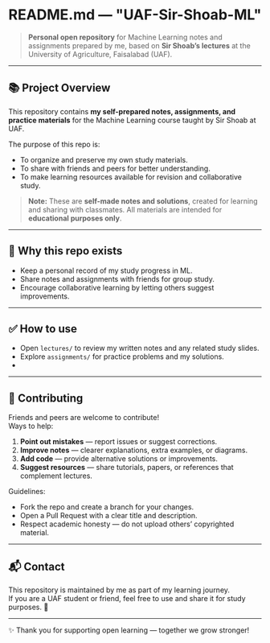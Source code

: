 # README.md — "UAF-Sir-Shoab-ML"

> **Personal open repository** for Machine Learning notes and assignments prepared by me, based on **Sir Shoab’s lectures** at the University of Agriculture, Faisalabad (UAF).

---

## 📚 Project Overview

This repository contains **my self-prepared notes, assignments, and practice materials** for the Machine Learning course taught by Sir Shoab at UAF.  

The purpose of this repo is:
- To organize and preserve my own study materials.
- To share with friends and peers for better understanding.
- To make learning resources available for revision and collaborative study.

> **Note:** These are **self-made notes and solutions**, created for learning and sharing with classmates. All materials are intended for **educational purposes only**.

---

## 🚀 Why this repo exists

- Keep a personal record of my study progress in ML.
- Share notes and assignments with friends for group study.
- Encourage collaborative learning by letting others suggest improvements.

---

## ✅ How to use

- Open `lectures/` to review my written notes and any related study slides.
- Explore `assignments/` for practice problems and my solutions.
- 
---

## 🙌 Contributing

Friends and peers are welcome to contribute!  
Ways to help:
1. **Point out mistakes** — report issues or suggest corrections.
2. **Improve notes** — clearer explanations, extra examples, or diagrams.
3. **Add code** — provide alternative solutions or improvements.
4. **Suggest resources** — share tutorials, papers, or references that complement lectures.

Guidelines:
- Fork the repo and create a branch for your changes.
- Open a Pull Request with a clear title and description.
- Respect academic honesty — do not upload others’ copyrighted material.

---

## 📬 Contact

This repository is maintained by me as part of my learning journey.  
If you are a UAF student or friend, feel free to use and share it for study purposes. 🙌

---

✨ Thank you for supporting open learning — together we grow stronger!
